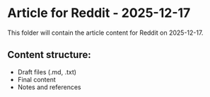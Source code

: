 # Article for Reddit - 2025-12-17

This folder will contain the article content for Reddit on 2025-12-17.

## Content structure:
- Draft files (.md, .txt)
- Final content
- Notes and references

